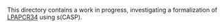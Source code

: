 This directory contains a work in progress, investigating a formalization of [LPAPCR34](https://sso.agc.gov.sg/SL/LPA1966-S706-2015#pr34-) using s(CASP).

